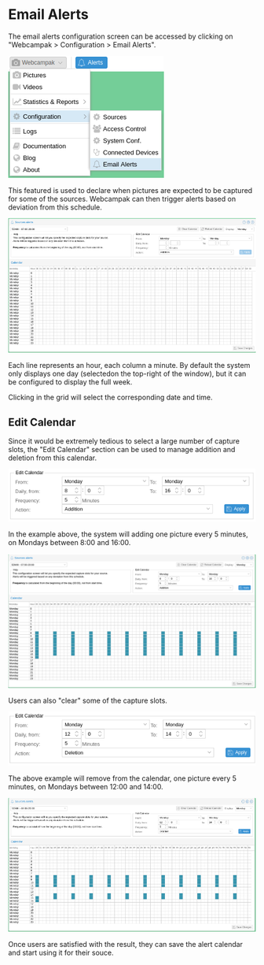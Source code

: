 # Email Alerts

The email alerts configuration screen can be accessed by clicking on "Webcampak > Configuration > Email Alerts".

![Email Alerts Menu](images/desktop.menu.configuration.alerts.en.png)

This featured is used to declare when pictures are expected to be captured for some of the sources. Webcampak can then trigger alerts based on deviation from this schedule. 

![Email Alerts](images/desktop.configuration.emailalerts.en.png)

Each line represents an hour, each column a minute. By default the system only displays one day (selectedon the top-right of the window), but it can be configured to display the full week.

Clicking in the grid will select the corresponding date and time.

## Edit Calendar

Since it would be extremely tedious to select a large number of capture slots, the "Edit Calendar" section can be used to manage addition and deletion from this calendar.

![Add slot to calendar](images/desktop.configuration.emailalerts.edit-calendar.en.png)

In the example above, the system will adding one picture every 5 minutes, on Mondays between 8:00 and 16:00.

![Resulting calendar](images/desktop.configuration.emailalerts.calendar-add.en.png)

Users can also "clear" some of the capture slots.

![Delete from calendar](images/desktop.configuration.emailalerts.edit-calendar-deletion.en.png)

The above example will remove from the calendar, one picture every 5 minutes, on Mondays between 12:00 and 14:00.

![Resulting calendar](images/desktop.configuration.emailalerts.calendar-remove.en.png)

Once users are satisfied with the result, they can save the alert calendar and start using it for their souce.


